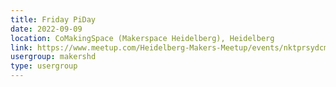 ```yaml
---
title: Friday PiDay
date: 2022-09-09
location: CoMakingSpace (Makerspace Heidelberg), Heidelberg
link: https://www.meetup.com/Heidelberg-Makers-Meetup/events/nktprsydcmbmb/
usergroup: makershd
type: usergroup
---
```

